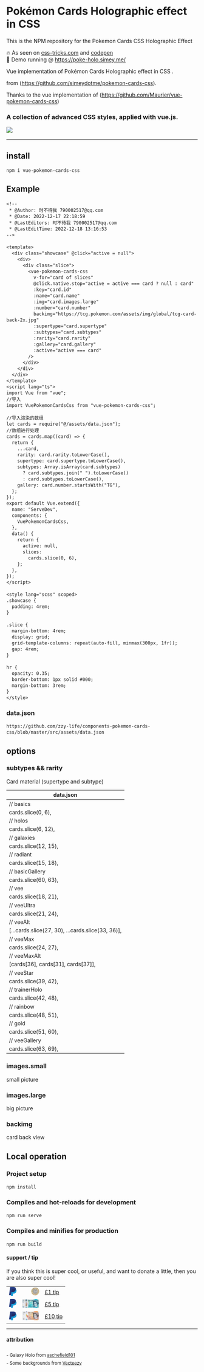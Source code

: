 # Pokémon Cards Holographic effect in CSS

This is the NPM repository for the Pokemon Cards CSS Holographic Effect

🔥 As seen on [css-tricks.com](https://css-tricks.com/holographic-trading-card-effect/) and [codepen](https://codepen.io/simeydotme/pen/abYWJdX)  
🌟 Demo running @ https://poke-holo.simey.me/

Vue implementation of Pokémon Cards Holographic effect in CSS .

from (https://github.com/simeydotme/pokemon-cards-css).

Thanks to the vue implementation of (https://github.com/Maurier/vue-pokemon-cards-css)

### A collection of advanced CSS styles, applied with vue.js.



<img src="image/pokemon-cards-demo.gif" />


---



## install

```
npm i vue-pokemon-cards-css
```



## Example



```vue
<!--
 * @Author: 时不待我 790002517@qq.com
 * @Date: 2022-12-17 22:18:59
 * @LastEditors: 时不待我 790002517@qq.com
 * @LastEditTime: 2022-12-18 13:16:53
-->

<template>
  <div class="showcase" @click="active = null">
    <div>
      <div class="slice">
        <vue-pokemon-cards-css
          v-for="card of slices"
          @click.native.stop="active = active === card ? null : card"
          :key="card.id"
          :name="card.name"
          :img="card.images.large"
          :number="card.number"
          backimg="https://tcg.pokemon.com/assets/img/global/tcg-card-back-2x.jpg"
          :supertype="card.supertype"
          :subtypes="card.subtypes"
          :rarity="card.rarity"
          :gallery="card.gallery"
          :active="active === card"
        />
      </div>
    </div>
  </div>
</template>
<script lang="ts">
import Vue from "vue";
//导入
import VuePokemonCardsCss from "vue-pokemon-cards-css";

//导入渲染的数组
let cards = require("@/assets/data.json");
//数组进行处理
cards = cards.map((card) => {
  return {
    ...card,
    rarity: card.rarity.toLowerCase(),
    supertype: card.supertype.toLowerCase(),
    subtypes: Array.isArray(card.subtypes)
      ? card.subtypes.join(" ").toLowerCase()
      : card.subtypes.toLowerCase(),
    gallery: card.number.startsWith("TG"),
  };
});
export default Vue.extend({
  name: "ServeDev",
  components: {
    VuePokemonCardsCss,
  },
  data() {
    return {
      active: null,
      slices:
        cards.slice(0, 6),
    };
  },
});
</script>

<style lang="scss" scoped>
.showcase {
  padding: 4rem;
}

.slice {
  margin-bottom: 4rem;
  display: grid;
  grid-template-columns: repeat(auto-fill, minmax(300px, 1fr));
  gap: 4rem;
}

hr {
  opacity: 0.35;
  border-bottom: 1px solid #000;
  margin-bottom: 3rem;
}
</style>
```

### data.json

```
https://github.com/zzy-life/components-pokemon-cards-css/blob/master/src/assets/data.json
```



## options

### subtypes && rarity

Card material (supertype and subtype)



| data.json                                         |
| ------------------------------------------------- |
| // basics                                         |
| cards.slice(0, 6),                                |
| // holos                                          |
| cards.slice(6, 12),                               |
| // galaxies                                       |
| cards.slice(12, 15),                              |
| // radiant                                        |
| cards.slice(15, 18),                              |
| // basicGallery                                   |
| cards.slice(60, 63),                              |
| // vee                                            |
| cards.slice(18, 21),                              |
| // veeUltra                                       |
| cards.slice(21, 24),                              |
| // veeAlt                                         |
| [...cards.slice(27, 30), ...cards.slice(33, 36)], |
| // veeMax                                         |
| cards.slice(24, 27),                              |
| // veeMaxAlt                                      |
| [cards[36], cards[31], cards[37]],                |
| // veeStar                                        |
| cards.slice(39, 42),                              |
| // trainerHolo                                    |
| cards.slice(42, 48),                              |
| // rainbow                                        |
| cards.slice(48, 51),                              |
| // gold                                           |
| cards.slice(51, 60),                              |
| // veeGallery                                     |
| cards.slice(63, 69),                              |

### images.small

small picture

### images.large

big picture

### backimg

card back view



## Local operation

### Project setup

```
npm install
```

### Compiles and hot-reloads for development

```
npm run serve
```

### Compiles and minifies for production

```
npm run build
```



#### support / tip

If you think this is super cool, or useful, and want to donate a little, then you are also super cool!

|                                                              |                                                              |                                                     |
| ------------------------------------------------------------ | -----------------------------------------------------------: | --------------------------------------------------- |
| <img src="image/149629283-6002944f-9253-4e35-917d-89b476deae4e.png" width=20> | [![£1 One Pound tip](image/149629980-08b9a952-bd6a-4c23-be78-05e3fd534352.png)](https://www.paypal.com/paypalme/simey/1) | [£1 tip](https://www.paypal.com/paypalme/simey/1)   |
| <img src="image/149629283-6002944f-9253-4e35-917d-89b476deae4e.png" width=20> | [![£5 Five Pounds tip](image/149629994-3a99770c-d333-46e7-9818-ab6b18ad0202.png)](https://www.paypal.com/paypalme/simey/5) | [£5 tip](https://www.paypal.com/paypalme/simey/5)   |
| <img src="image/149629283-6002944f-9253-4e35-917d-89b476deae4e.png" width=20> | [![£10 Ten Pounds tip](image/149630000-95aa4234-ff67-4e7c-a7f4-ffd52f25e6d8.png)](https://www.paypal.com/paypalme/simey/10) | [£10 tip](https://www.paypal.com/paypalme/simey/10) |





---

#### attribution

<sub>- Galaxy Holo from [aschefield101](https://www.deviantart.com/aschefield101/art/HoloSheet-2012-313543843)</sub>  
<sub>- Some backgrounds from [Vecteezy](https://www.vecteezy.com/free-photos)</sub>
